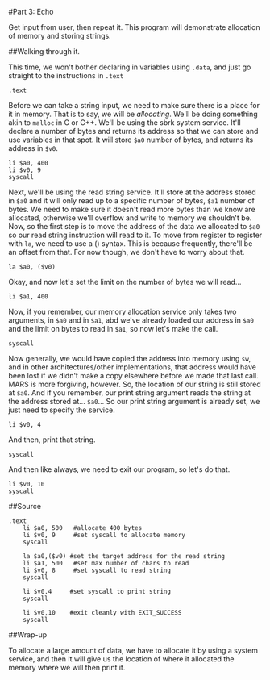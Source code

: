 #Part 3: Echo

Get input from user, then repeat it.
This program will demonstrate allocation of memory and storing strings.

##Walking through it.

This time, we won't bother declaring in variables using ``.data``, and just go
straight to the instructions in ``.text``

    .text

Before we can take a string input, we need to make sure there is a place for it
in memory. That is to say, we will be *allocating*. We'll be doing something
akin to ``malloc`` in C or C++. We'll be using the sbrk system service. It'll
declare a number of bytes and returns its address so that we can store and use
variables in that spot. It will store ``$a0`` number of bytes, and returns its
address in ``$v0``.

	li $a0, 400
	li $v0, 9
	syscall

Next, we'll be using the read string service. It'll store at the address stored
in ``$a0`` and it will only read up to a specific number of bytes, ``$a1``
number of bytes. We need to make sure it doesn't read more bytes than we know
are allocated, otherwise we'll overflow and write to memory we shouldn't be.
Now, so the first step is to move the address of the data we allocated to
``$a0`` so our read string instruction will read to it. To move from register
to register with ``la``, we need to use a () syntax. This is because
frequently, there'll be an offset from that. For now though, we don't have to
worry about that.

    la $a0, ($v0)

Okay, and now let's set the limit on the number of bytes we will read...

    li $a1, 400

Now, if you remember, our memory allocation service only takes two arguments,
in ``$a0`` and in ``$a1``, abd we've already loaded our address in ``$a0`` and
the limit on bytes to read in ``$a1``, so now let's make the call.

    syscall

Now generally, we would have copied the address into memory using ``sw``, and
in other architectures/other implementations, that address would have been lost
if we didn't make a copy elsewhere before we made that last call. MARS is more
forgiving, however. So, the location of our string is still stored at ``$a0``.
And if you remember, our print string argument reads the string at the address
stored at... ``$a0``... So our print string argument is already set, we just
need to specify the service.

    li $v0, 4

And then, print that string.

    syscall

And then like always, we need to exit our program, so let's do that.

    li $v0, 10
	syscall

##Source

    .text
	    li $a0, 500   #allocate 400 bytes
	    li $v0, 9     #set syscall to allocate memory
	    syscall
	
	    la $a0,($v0) #set the target address for the read string 
	    li $a1, 500   #set max number of chars to read 
	    li $v0, 8     #set syscall to read string
	    syscall
	
	    li $v0,4     #set syscall to print string
	    syscall
	
	    li $v0,10    #exit cleanly with EXIT_SUCCESS
	    syscall

##Wrap-up

To allocate a large amount of data, we have to allocate it by using a system
service, and then it will give us the location of where it allocated the
memory where we will then print it.

